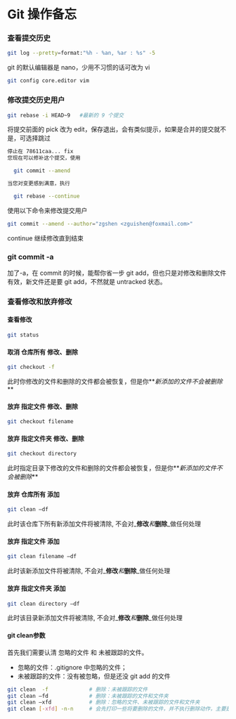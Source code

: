 
# Git 操作备忘

### 查看提交历史

```bash
git log --pretty=format:"%h - %an, %ar : %s" -5
```

git 的默认编辑器是 nano，少用不习惯的话可改为 vi

```bash
git config core.editor vim
```

### 修改提交历史用户

```bash
git rebase -i HEAD~9   #最新的 9 个提交
```

将提交前面的  pick 改为 edit，保存退出，会有类似提示，如果是合并的提交就不是，可选择跳过

```bash
停止在 78611caa... fix
您现在可以修补这个提交，使用

  git commit --amend 

当您对变更感到满意，执行

  git rebase --continue
```

使用以下命令来修改提交用户

```bash
git commit --amend --author="zgshen <zguishen@foxmail.com>"
```

continue 继续修改直到结束

### git commit -a

加了-a，在 commit 的时候，能帮你省一步 git add，但也只是对修改和删除文件有效，新文件还是要 git add，不然就是 untracked 状态。


### 查看修改和放弃修改

#### 查看修改
```bash
git status
```


#### 取消 仓库所有 修改、删除
```bash
git checkout -f
```
此时你修改的文件和删除的文件都会被恢复，但是你**_新添加的文件不会被删除_**

#### 放弃 指定文件 修改、删除
```bash
git checkout filename
```
#### 放弃 指定文件夹 修改、删除
```bash
git checkout directory
```
此时指定目录下修改的文件和删除的文件都会被恢复，但是你**_新添加的文件不会被删除_**

#### 放弃 仓库所有 添加
```bash
git clean –df
```
此时该仓库下所有新添加文件将被清除, 不会对_**修改**_和_**删除**_做任何处理

#### 放弃 指定文件 添加
```bash
git clean filename –df
```
此时该新添加文件将被清除, 不会对_**修改**_和_**删除**_做任何处理

#### 放弃 指定文件夹 添加
```bash
git clean directory –df
```
此时该目录新添加文件将被清除, 不会对_**修改**_和_**删除**_做任何处理

#### git clean参数
首先我们需要认清 忽略的文件 和 未被跟踪的文件。

-   忽略的文件：.gitignore 中忽略的文件；
-   未被跟踪的文件：没有被忽略，但是还没 git add 的文件

```bash
git clean  -f             # 删除：未被跟踪的文件
git clean –fd             # 删除：未被跟踪的文件和文件夹
git clean –xfd            # 删除：忽略的文件、未被跟踪的文件和文件夹
git clean [-xfd] -n-n     # 会先打印一些将要删除的文件，并不执行删除动作，主要是查看是否有自己需要的不想被删除
```
